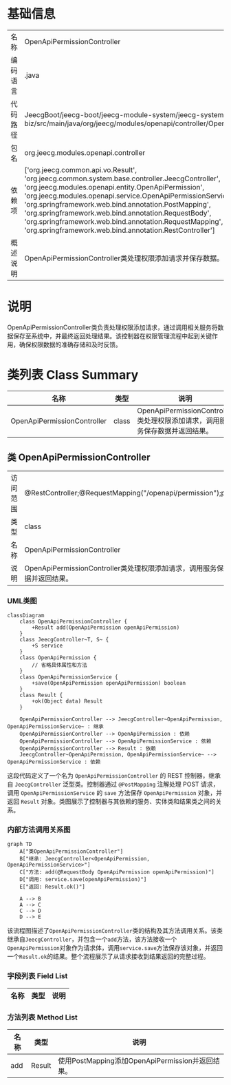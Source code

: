 # 基础信息

|      |      |
|------|------|
| 名称 | OpenApiPermissionController |
| 编码语言 | .java |
| 代码路径 | JeecgBoot/jeecg-boot/jeecg-module-system/jeecg-system-biz/src/main/java/org/jeecg/modules/openapi/controller/OpenApiPermissionController.java |
| 包名 | org.jeecg.modules.openapi.controller |
| 依赖项 | ['org.jeecg.common.api.vo.Result', 'org.jeecg.common.system.base.controller.JeecgController', 'org.jeecg.modules.openapi.entity.OpenApiPermission', 'org.jeecg.modules.openapi.service.OpenApiPermissionService', 'org.springframework.web.bind.annotation.PostMapping', 'org.springframework.web.bind.annotation.RequestBody', 'org.springframework.web.bind.annotation.RequestMapping', 'org.springframework.web.bind.annotation.RestController'] |
| 概述说明 | OpenApiPermissionController类处理权限添加请求并保存数据。 |

# 说明

OpenApiPermissionController类负责处理权限添加请求，通过调用相关服务将数据保存至系统中，并最终返回处理结果。该控制器在权限管理流程中起到关键作用，确保权限数据的准确存储和及时反馈。

# 类列表 Class Summary

| 名称   | 类型  | 说明 |
|-------|------|-------------|
| OpenApiPermissionController | class | OpenApiPermissionController类处理权限添加请求，调用服务保存数据并返回结果。 |



## 类 OpenApiPermissionController

|      |      |
|------|------|
| 访问范围 | @RestController;@RequestMapping("/openapi/permission");public |
| 类型 | class |
| 名称 | OpenApiPermissionController |
| 说明 | OpenApiPermissionController类处理权限添加请求，调用服务保存数据并返回结果。 |


### UML类图

```mermaid
classDiagram
    class OpenApiPermissionController {
        +Result add(OpenApiPermission openApiPermission)
    }
    class JeecgController~T, S~ {
        +S service
    }
    class OpenApiPermission {
        // 省略具体属性和方法
    }
    class OpenApiPermissionService {
        +save(OpenApiPermission openApiPermission) boolean
    }
    class Result {
        +ok(Object data) Result
    }

    OpenApiPermissionController --> JeecgController~OpenApiPermission, OpenApiPermissionService~ : 继承
    OpenApiPermissionController --> OpenApiPermission : 依赖
    OpenApiPermissionController --> OpenApiPermissionService : 依赖
    OpenApiPermissionController --> Result : 依赖
    JeecgController~OpenApiPermission, OpenApiPermissionService~ --> OpenApiPermissionService : 依赖
```

这段代码定义了一个名为 `OpenApiPermissionController` 的 REST 控制器，继承自 `JeecgController` 泛型类。控制器通过 `@PostMapping` 注解处理 POST 请求，调用 `OpenApiPermissionService` 的 `save` 方法保存 `OpenApiPermission` 对象，并返回 `Result` 对象。类图展示了控制器与其依赖的服务、实体类和结果类之间的关系。


### 内部方法调用关系图

```mermaid
graph TD
    A["类OpenApiPermissionController"]
    B["继承: JeecgController<OpenApiPermission, OpenApiPermissionService>"]
    C["方法: add(@RequestBody OpenApiPermission openApiPermission)"]
    D["调用: service.save(openApiPermission)"]
    E["返回: Result.ok()"]

    A --> B
    A --> C
    C --> D
    D --> E
```

该流程图描述了`OpenApiPermissionController`类的结构及其方法调用关系。该类继承自`JeecgController`，并包含一个`add`方法，该方法接收一个`OpenApiPermission`对象作为请求体，调用`service.save`方法保存该对象，并返回一个`Result.ok`的结果。整个流程展示了从请求接收到结果返回的完整过程。

### 字段列表 Field List

| 名称  | 类型  | 说明 |
|-------|-------|------|

### 方法列表 Method List

| 名称  | 类型  | 说明 |
|-------|-------|------|
| add | Result | 使用PostMapping添加OpenApiPermission并返回结果。 |





